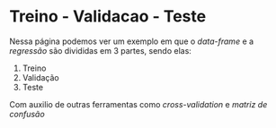 # Treino - Validacao - Teste

Nessa página podemos ver um exemplo em que o *data-frame* e a *regressão* são divididas em 3 partes, sendo elas:

1. Treino
2. Validação
3. Teste

Com auxilio de outras ferramentas como *cross-validation* e *matriz de confusão*
